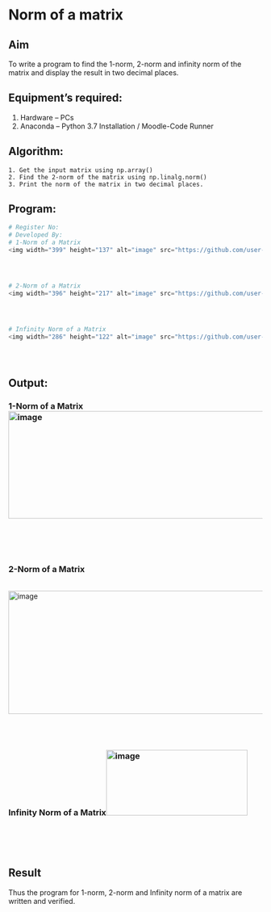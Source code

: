 # Norm of a matrix
## Aim
To write a program to find the 1-norm, 2-norm and infinity norm of the matrix and display the result in two decimal places.
## Equipment’s required:
1.	Hardware – PCs
2.	Anaconda – Python 3.7 Installation / Moodle-Code Runner
## Algorithm:
	1. Get the input matrix using np.array()   
    2. Find the 2-norm of the matrix using np.linalg.norm()
	3. Print the norm of the matrix in two decimal places.
## Program:
```Python
# Register No:
# Developed By:
# 1-Norm of a Matrix
<img width="399" height="137" alt="image" src="https://github.com/user-attachments/assets/ecf0aacc-7d2d-46a2-8e39-34e8e3042c30" />




# 2-Norm of a Matrix
<img width="396" height="217" alt="image" src="https://github.com/user-attachments/assets/814b56e5-99ea-467e-9621-97d96b94089e" />




# Infinity Norm of a Matrix
<img width="286" height="122" alt="image" src="https://github.com/user-attachments/assets/4ea9963a-3a8e-4fbb-a246-f9bb78e2b155" />





```
## Output:
### 1-Norm of a Matrix<img width="588" height="213" alt="image" src="https://github.com/user-attachments/assets/7995ef70-dfba-4b60-93db-766485e4f7aa" />

<br>
<br>
<br>

### 2-Norm of a Matrix
<br><img width="528" height="244" alt="image" src="https://github.com/user-attachments/assets/8c563e76-5b99-405d-9831-0445a1938adc" />

<br>
<br>

### Infinity Norm of a Matrix<img width="280" height="130" alt="image" src="https://github.com/user-attachments/assets/5e213721-4321-4206-a714-dd2d45403b5b" />

<br>
<br>
<br>

## Result
Thus the program for 1-norm, 2-norm and Infinity norm of a matrix are written and verified.

